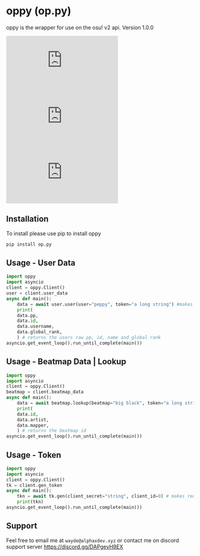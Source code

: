# oppy (op.py)

oppy is the wrapper for use on the osu! v2 api. 
Version 1.0.0

![version](https://img.shields.io/pypi/v/op.py?style=for-the-badge)
![downloads](https://img.shields.io/pypi/dm/op.py?style=for-the-badge)
![status](https://img.shields.io/pypi/status/op.py?style=for-the-badge)

## Installation

To install please use pip to install oppy

```bash
pip install op.py
```

## Usage - User Data

```python
import oppy
import asyncio
client = oppy.Client()
user = client.user_data
async def main():
    data = await user.user(user="peppy", token="a long string") #makes the api request using oppy.Client.user_data.user()
    print(
    data.pp,
    data.id,
    data.username,
    data.global_rank,
    ) # returns the users raw pp, id, name and global rank
asyncio.get_event_loop().run_until_complete(main())
```

## Usage - Beatmap Data | Lookup

```python
import oppy
import asyncio
client = oppy.Client()
beatmap = client.beatmap_data
async def main():
    data = await beatmap.lookup(beatmap="big black", token="a long string") #makes the api request using oppy.Client.beatmap_data.lookup()
    print(
    data.id,
    data.artist,
    data.mapper,
    ) # returns the beatmap id
asyncio.get_event_loop().run_until_complete(main())
```

## Usage - Token

```python
import oppy
import asyncio
client = oppy.Client()
tk = client.gen_token
async def main():
    tkn = await tk.gen(client_secret="string", client_id=0) # makes request using oppy.Client.gen_token.gen()
    print(tkn)
asyncio.get_event_loop().run_until_complete(main())
```

## Support
Feel free to email me at `wayde@alphaxdev.xyz` or contact me on discord support server https://discord.gg/DAPgevH9EX

